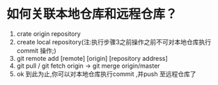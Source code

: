 # 如何关联本地仓库和远程仓库？
1. crate origin repository
2. create local repository(注:执行步骤3之前操作之前不可对本地仓库执行 commit 操作;)
3. git remote add [remote] [origin] [repository address]
4. git pull <remote> <branch> / git fetch origin   -> git merge origin/master
5. ok 到此为止,你可以对本地仓库执行commit ,并push 至远程仓库了
